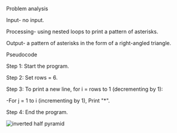 Problem analysis

Input- no input.

Processing-  using nested loops to print a pattern of asterisks. 

Output- a pattern of asterisks in the form of a right-angled triangle. 


Pseudocode

Step 1: Start the program.

Step 2: Set rows = 6.

Step 3: To print a new line, for i = rows to 1 (decrementing by 1):

  -For j = 1 to i (incrementing by 1), Print "*".
  
Step 4: End the program.


![inverted half pyramid](https://github.com/SWEG-2015EC-Batch/Binary-Bombers/assets/149320386/3d86f738-31dd-427f-80d2-67a986f20809)
